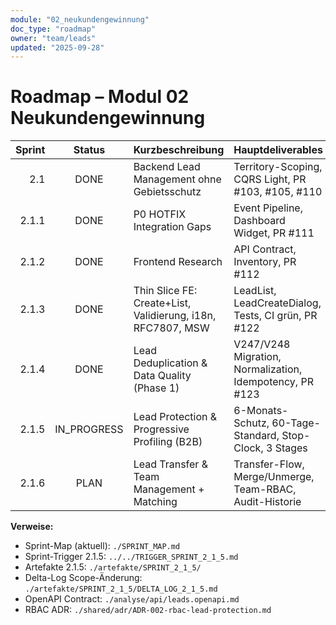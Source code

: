 ```yaml
---
module: "02_neukundengewinnung"
doc_type: "roadmap"
owner: "team/leads"
updated: "2025-09-28"
---
```


# Roadmap – Modul 02 Neukundengewinnung

| Sprint | Status | Kurzbeschreibung                                                   | Hauptdeliverables                                      |
|-------:|:------:|--------------------------------------------------------------------|--------------------------------------------------------|
| 2.1    | DONE   | Backend Lead Management ohne Gebietsschutz                        | Territory-Scoping, CQRS Light, PR #103, #105, #110     |
| 2.1.1  | DONE   | P0 HOTFIX Integration Gaps                                        | Event Pipeline, Dashboard Widget, PR #111              |
| 2.1.2  | DONE   | Frontend Research                                                 | API Contract, Inventory, PR #112                       |
| 2.1.3  | DONE   | Thin Slice FE: Create+List, Validierung, i18n, RFC7807, MSW       | LeadList, LeadCreateDialog, Tests, CI grün, PR #122    |
| 2.1.4  | DONE   | Lead Deduplication & Data Quality (Phase 1)                       | V247/V248 Migration, Normalization, Idempotency, PR #123 |
| 2.1.5  | IN_PROGRESS | Lead Protection & Progressive Profiling (B2B)                 | 6-Monats-Schutz, 60-Tage-Standard, Stop-Clock, 3 Stages |
| 2.1.6  | PLAN   | Lead Transfer & Team Management + Matching                        | Transfer-Flow, Merge/Unmerge, Team-RBAC, Audit-Historie |

**Verweise:**
- Sprint-Map (aktuell): `./SPRINT_MAP.md`
- Sprint-Trigger 2.1.5: `../../TRIGGER_SPRINT_2_1_5.md`
- Artefakte 2.1.5: `./artefakte/SPRINT_2_1_5/`
- Delta-Log Scope-Änderung: `./artefakte/SPRINT_2_1_5/DELTA_LOG_2_1_5.md`
- OpenAPI Contract: `./analyse/api/leads.openapi.md`
- RBAC ADR: `./shared/adr/ADR-002-rbac-lead-protection.md`